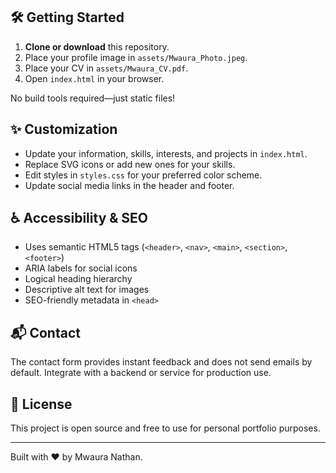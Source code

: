 
## 🛠️ Getting Started

1. **Clone or download** this repository.
2. Place your profile image in `assets/Mwaura_Photo.jpeg`.
3. Place your CV in `assets/Mwaura_CV.pdf`.
4. Open `index.html` in your browser.

No build tools required—just static files!

## ✨ Customization

- Update your information, skills, interests, and projects in `index.html`.
- Replace SVG icons or add new ones for your skills.
- Edit styles in `styles.css` for your preferred color scheme.
- Update social media links in the header and footer.

## ♿ Accessibility & SEO

- Uses semantic HTML5 tags (`<header>`, `<nav>`, `<main>`, `<section>`, `<footer>`)
- ARIA labels for social icons
- Logical heading hierarchy
- Descriptive alt text for images
- SEO-friendly metadata in `<head>`

## 📬 Contact

The contact form provides instant feedback and does not send emails by default. Integrate with a backend or service for production use.

## 📄 License

This project is open source and free to use for personal portfolio purposes.

---

Built with ❤️ by Mwaura Nathan.